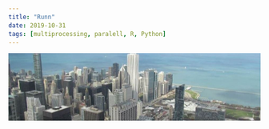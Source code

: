 ```yaml
---
title: "Runn"
date: 2019-10-31
tags: [multiprocessing, paralell, R, Python]
---
```



<img src="/image/chicago.JPG" alt="Smiley face">